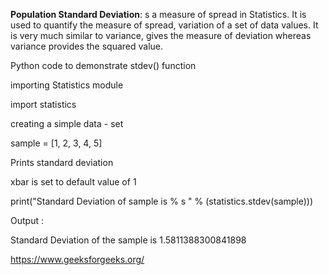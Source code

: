 **Population Standard Deviation**: s a measure of spread in Statistics. It is used to quantify the measure of spread, variation of a set of data values. It is very much similar to variance, gives the measure of deviation whereas variance provides the squared value.

   Python code to demonstrate stdev() function 

importing Statistics module 

import statistics 

creating a simple data - set 

sample = [1, 2, 3, 4, 5] 

Prints standard deviation 

xbar is set to default value of 1 

print("Standard Deviation of sample is % s "
				% (statistics.stdev(sample)))

Output :

Standard Deviation of the sample is 1.5811388300841898 

https://www.geeksforgeeks.org/
